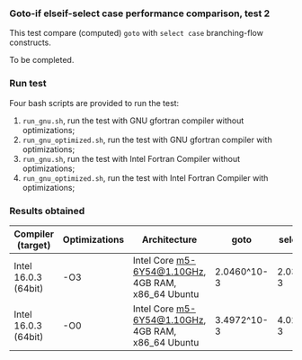 ### Goto-if elseif-select case performance comparison, test 2

This test compare (computed) `goto` with `select case` branching-flow constructs.

To be completed.

### Run test

Four bash scripts are provided to run the test:

1. `run_gnu.sh`, run the test with GNU gfortran compiler without optimizations;
2. `run_gnu_optimized.sh`, run the test with GNU gfortran compiler with optimizations;
3. `run_gnu.sh`, run the test with Intel Fortran Compiler without optimizations;
4. `run_gnu_optimized.sh`, run the test with Intel Fortran Compiler with optimizations;

### Results obtained

|Compiler (target)    |Optimizations|Architecture                                      | goto      |select case |
|---------------------|-------------|--------------------------------------------------|-----------|------------|
| Intel 16.0.3 (64bit)| -O3         |Intel Core m5-6Y54@1.10GHz, 4GB RAM, x86_64 Ubuntu|2.0460^10-3|2.0394^10-3 |
| Intel 16.0.3 (64bit)| -O0         |Intel Core m5-6Y54@1.10GHz, 4GB RAM, x86_64 Ubuntu|3.4972^10-3|4.0245^10-3 |
